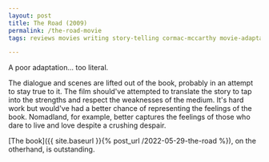 ```yaml
---
layout: post
title: The Road (2009)
permalink: /the-road-movie
tags: reviews movies writing story-telling cormac-mccarthy movie-adaptations mediums

---
```


A poor adaptation... too literal.
<!--more-->
The dialogue and scenes are lifted out of the book, probably in an attempt to stay true to it.
The film should've attempted to translate the story to tap into the strengths and respect the weaknesses of the medium.
It's hard work but would've had a better chance of representing the feelings of the book.
Nomadland, for example, better captures the feelings of those who dare to live and love despite a crushing despair.

[The book]({{ site.baseurl }}{% post_url /2022-05-29-the-road %}), on the otherhand, is outstanding.